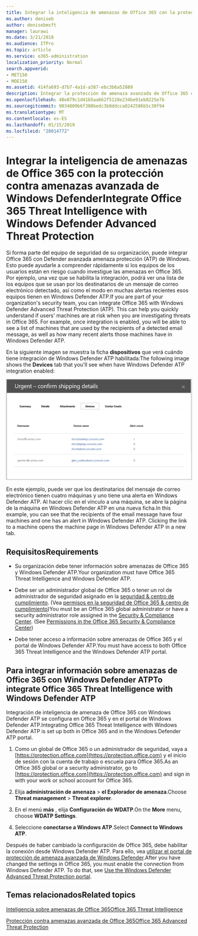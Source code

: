 ```yaml
---
title: Integrar la inteligencia de amenazas de Office 365 con la protección contra amenazas avanzada de Windows Defender
ms.author: deniseb
author: denisebmsft
manager: laurawi
ms.date: 3/21/2018
ms.audience: ITPro
ms.topic: article
ms.service: o365-administration
localization_priority: Normal
search.appverid:
- MET150
- MOE150
ms.assetid: 414fa693-d7b7-4a1d-a387-ebc3b6a52889
description: Integrar la protección de amenaza avanzada de Office 365 con Windows Defender avanzada protección contra amenazas para ver información más detallada de administración de amenaza.
ms.openlocfilehash: 48e879c1d41b5aa662f5128e234be91eb8225e7b
ms.sourcegitcommit: 9034809b6f308bedc3b8ddcca8242586b5c30f94
ms.translationtype: MT
ms.contentlocale: es-ES
ms.lasthandoff: 01/15/2019
ms.locfileid: "28014772"
---
```

# <a name="integrate-office-365-threat-intelligence-with-windows-defender-advanced-threat-protection"></a><span data-ttu-id="df68a-103">Integrar la inteligencia de amenazas de Office 365 con la protección contra amenazas avanzada de Windows Defender</span><span class="sxs-lookup"><span data-stu-id="df68a-103">Integrate Office 365 Threat Intelligence with Windows Defender Advanced Threat Protection</span></span>

<span data-ttu-id="df68a-p101">Si forma parte del equipo de seguridad de su organización, puede integrar Office 365 con Defender avanzada amenaza protección (ATP) de Windows. Esto puede ayudarle a comprender rápidamente si los equipos de los usuarios están en riesgo cuando investigue las amenazas en Office 365. Por ejemplo, una vez que se habilita la integración, podrá ver una lista de los equipos que se usan por los destinatarios de un mensaje de correo electrónico detectado, así como el modo en muchas alertas recientes esos equipos tienen en Windows Defender ATP.</span><span class="sxs-lookup"><span data-stu-id="df68a-p101">If you are part of your organization's security team, you can integrate Office 365 with Windows Defender Advanced Threat Protection (ATP). This can help you quickly understand if users' machines are at risk when you are investigating threats in Office 365. For example, once integration is enabled, you will be able to see a list of machines that are used by the recipients of a detected email message, as well as how many recent alerts those machines have in Windows Defender ATP.</span></span>
  
<span data-ttu-id="df68a-107">En la siguiente imagen se muestra la ficha **dispositivos** que verá cuándo tiene integración de Windows Defender ATP habilitada:</span><span class="sxs-lookup"><span data-stu-id="df68a-107">The following image shows the **Devices** tab that you'll see when have Windows Defender ATP integration enabled:</span></span> 
  
![Cuando Windows Defender ATP está habilitada, puede ver una lista de las máquinas con las alertas.](media/fec928ea-8f0c-44d7-80b9-a2e0a8cd4e89.PNG)
  
<span data-ttu-id="df68a-p102">En este ejemplo, puede ver que los destinatarios del mensaje de correo electrónico tienen cuatro máquinas y uno tiene una alerta en Windows Defender ATP. Al hacer clic en el vínculo a una máquina, se abre la página de la máquina en Windows Defender ATP en una nueva ficha.</span><span class="sxs-lookup"><span data-stu-id="df68a-p102">In this example, you can see that the recipients of the email message have four machines and one has an alert in Windows Defender ATP. Clicking the link to a machine opens the machine page in Windows Defender ATP in a new tab.</span></span>
  
## <a name="requirements"></a><span data-ttu-id="df68a-111">Requisitos</span><span class="sxs-lookup"><span data-stu-id="df68a-111">Requirements</span></span>

- <span data-ttu-id="df68a-112">Su organización debe tener información sobre amenazas de Office 365 y Windows Defender ATP.</span><span class="sxs-lookup"><span data-stu-id="df68a-112">Your organization must have Office 365 Threat Intelligence and Windows Defender ATP.</span></span>
    
- <span data-ttu-id="df68a-p103">Debe ser un administrador global de Office 365 o tener un rol de administrador de seguridad asignado en la [seguridad &amp; centro de cumplimiento](https://protection.office.com). (Vea [permisos en la seguridad de Office 365 &amp; centro de cumplimiento](permissions-in-the-security-and-compliance-center.md))</span><span class="sxs-lookup"><span data-stu-id="df68a-p103">You must be an Office 365 global administrator or have a security administrator role assigned in the [Security &amp; Compliance Center](https://protection.office.com). (See [Permissions in the Office 365 Security &amp; Compliance Center](permissions-in-the-security-and-compliance-center.md))</span></span>
    
- <span data-ttu-id="df68a-115">Debe tener acceso a información sobre amenazas de Office 365 y el portal de Windows Defender ATP.</span><span class="sxs-lookup"><span data-stu-id="df68a-115">You must have access to both Office 365 Threat Intelligence and the Windows Defender ATP portal.</span></span>
    
## <a name="to-integrate-office-365-threat-intelligence-with-windows-defender-atp"></a><span data-ttu-id="df68a-116">Para integrar información sobre amenazas de Office 365 con Windows Defender ATP</span><span class="sxs-lookup"><span data-stu-id="df68a-116">To integrate Office 365 Threat Intelligence with Windows Defender ATP</span></span>

<span data-ttu-id="df68a-117">Integración de inteligencia de amenaza de Office 365 con Windows Defender ATP se configura en Office 365 y en el portal de Windows Defender ATP.</span><span class="sxs-lookup"><span data-stu-id="df68a-117">Integrating Office 365 Threat Intelligence with Windows Defender ATP is set up both in Office 365 and in the Windows Defender ATP portal.</span></span>
  
1. <span data-ttu-id="df68a-118">Como un global de Office 365 o un administrador de seguridad, vaya a [https://protection.office.com](https://protection.office.com) y el inicio de sesión con la cuenta de trabajo o escuela para Office 365.</span><span class="sxs-lookup"><span data-stu-id="df68a-118">As an Office 365 global or a security administrator, go to [https://protection.office.com](https://protection.office.com) and sign in with your work or school account for Office 365.</span></span> 
    
2. <span data-ttu-id="df68a-119">Elija **administración de amenaza** \> **el Explorador de amenaza**.</span><span class="sxs-lookup"><span data-stu-id="df68a-119">Choose **Threat management** \> **Threat explorer**.</span></span>
    
3. <span data-ttu-id="df68a-120">En el menú **más** , elija **Configuración de WDATP**.</span><span class="sxs-lookup"><span data-stu-id="df68a-120">On the **More** menu, choose **WDATP Settings**.</span></span>
    
4. <span data-ttu-id="df68a-121">Seleccione **conectarse a Windows ATP**.</span><span class="sxs-lookup"><span data-stu-id="df68a-121">Select **Connect to Windows ATP**.</span></span>
    
<span data-ttu-id="df68a-p104">Después de haber cambiado la configuración de Office 365, debe habilitar la conexión desde Windows Defender ATP. Para ello, vea [utilizar el portal de protección de amenaza avanzada de Windows Defender](https://go.microsoft.com/fwlink/?linkid=859690).</span><span class="sxs-lookup"><span data-stu-id="df68a-p104">After you have changed the settings in Office 365, you must enable the connection from Windows Defender ATP. To do that, see [Use the Windows Defender Advanced Threat Protection portal](https://go.microsoft.com/fwlink/?linkid=859690).</span></span>
  
## <a name="related-topics"></a><span data-ttu-id="df68a-124">Temas relacionados</span><span class="sxs-lookup"><span data-stu-id="df68a-124">Related topics</span></span>

[<span data-ttu-id="df68a-125">Inteligencia sobre amenazas de Office 365</span><span class="sxs-lookup"><span data-stu-id="df68a-125">Office 365 Threat Intelligence</span></span>](office-365-ti.md)
  
[<span data-ttu-id="df68a-126">Protección contra amenazas avanzada de Office 365</span><span class="sxs-lookup"><span data-stu-id="df68a-126">Office 365 Advanced Threat Protection</span></span>](office-365-atp.md)
  

